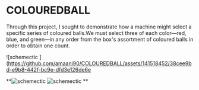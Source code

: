 # COLOUREDBALL
Through this project, I sought to demonstrate how a machine might select a specific series of coloured balls.We must select three of each color—red, blue, and green—in any order from the box's assortment of coloured balls in order to obtain one count. 

![schemectic ](https://github.com/amaani90/COLOUREDBALL/assets/141518452/38cee9bd-e9b8-442f-bc9e-dfd3e126de6e

**![schemectic ](https://github.com/amaani90/COLOUREDBALL/assets/141518452/b8237611-46d0-47f2-9c17-e368e24dbc97)
![schemectic ](https://github.com/amaani90/COLOUREDBALL/assets/141518452/5e281e14-1f3d-42ac-92de-af7ba00dfe54)
**
